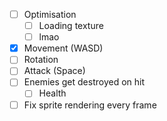 - [ ] Optimisation
  - [ ] Loading texture
  - [ ] lmao
- [x] Movement (WASD)
- [ ] Rotation
- [ ] Attack (Space)
- [ ] Enemies get destroyed on hit
  - [ ] Health
- [ ] Fix sprite rendering every frame